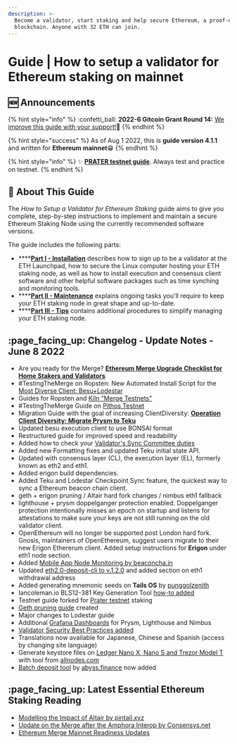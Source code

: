 ```yaml
---
description: >-
  Become a validator, start staking and help secure Ethereum, a proof-of-stake
  blockchain. Anyone with 32 ETH can join.
---
```


# Guide | How to setup a validator for Ethereum staking on mainnet

## :new: Announcements

{% hint style="info" %}
:confetti\_ball: **2022-6 Gitcoin Grant Round 14:** [We improve this guide with your support!](https://gitcoin.co/grants/1653/eth2-staking-guides-by-coincashew)🙏
{% endhint %}

{% hint style="success" %}
As of Aug 1 2022, this is **guide version 4.1.1** and written for **Ethereum mainnet**:grin:
{% endhint %}

{% hint style="info" %}
:sparkles: [**PRATER testnet guide**](../guide-or-how-to-setup-a-validator-on-eth2-testnet-prater.md). Always test and practice on testnet.
{% endhint %}

## :wrench: About This Guide

The _How to Setup a Validator for Ethereum Staking_ guide aims to give you complete, step-by-step instructions to implement and maintain a secure Ethereum Staking Node using the currently recommended software versions.

The guide includes the following parts:

* ****[**Part I - Installation**](part-i-installation/) describes how to sign up to be a validator at the ETH Launchpad, how to secure the Linux computer hosting your ETH staking node, as well as how to install execution and consensus client software and other helpful software packages such as time synching and monitoring tools.
* ****[**Part II - Maintenance**](part-ii-maintenance/) explains ongoing tasks you'll require to keep your ETH staking node in great shape and up-to-date.
* ****[**Part III - Tips**](part-iii-tips/) contains additional procedures to simplify managing your ETH staking node.

## :page\_facing\_up: Changelog - **Update Notes -** **June 8 2022**

* Are you ready for the Merge? [**Ethereum Merge Upgrade Checklist for Home Stakers and Validators**](https://www.coincashew.com/coins/overview-eth/ethereum-merge-upgrade-checklist-for-home-stakers-and-validators)
* \#TestingTheMerge on Ropsten: New Automated Install Script for the [Most Diverse Client: Besu+Lodestar](https://github.com/coincashew/ethereum-scripts/blob/main/README.md)
* Guides for Ropsten and [Kiln "Merge Testnets"](https://www.coincashew.com/coins/overview-eth/guide-or-besu-+-lodestar-or-most-viable-diverse-client-or-staking-ethereum-on-kiln-testnet)
* \#TestingTheMerge Guide on [Pithos Testnet](https://www.coincashew.com/coins/overview-eth/guide-or-how-to-setup-a-validator-for-ethereum-staking-on-pithos-testnet-in-10-minutes-or-less)
* Migration Guide with the goal of increasing ClientDiversity: [**Operation Client Diversity: Migrate Prysm to Teku**](https://www.coincashew.com/coins/overview-eth/guide-or-operation-client-diversity-migrate-prysm-to-teku)
* Updated besu execution client to use BONSAI format
* Restructured guide for improved speed and readability
* Added how to check your [Validator's Sync Committee duties](part-ii-maintenance/checking-my-eth-validators-sync-committee-duties.md)
* Added new Formatting fixes and updated Teku initial state API.
* Updated with consensus layer (CL), the execution layer (EL), formerly known as eth2 and eth1.
* Added erigon build dependencies.
* Added Teku and Lodestar Checkpoint Sync feature, the quickest way to sync a Ethereum beacon chain client.
* geth + erigon pruning / Altair hard fork changes / nimbus eth1 fallback
* lighthouse + prysm doppelganger protection enabled. Doppelganger protection intentionally misses an epoch on startup and listens for attestations to make sure your keys are not still running on the old validator client.
* OpenEthereum will no longer be supported post London hard fork. Gnosis, maintainers of OpenEthereum, suggest users migrate to their new Erigon Ethererum client. Added setup instructions for **Erigon** under eth1 node section.
* Added [Mobile App Node Monitoring by beaconcha.in](part-i-installation/mobile-app-node-monitoring-by-beaconchain.md)
* Updated [eth2.0-deposit-cli to v.1.2.0](https://github.com/ethereum/eth2.0-deposit-cli/releases/tag/v1.2.0) and added section on eth1 withdrawal address
* Added generating mnemonic seeds on **Tails OS** by [punggolzenith](https://github.com/punggolzenith)
* Iancoleman.io BLS12-381 Key Generation Tool [how-to added](part-iii-tips/eip2333-key-generator-by-iancoleman-io.md)
* Testnet guide forked for [Prater testnet](../guide-or-how-to-setup-a-validator-on-eth2-testnet-prater.md) staking
* [Geth pruning guide](part-ii-maintenance/pruning-the-execution-client-to-free-up-disk-space.md) created
* Major changes to Lodestar guide
* Additional [Grafana Dashboards](part-i-installation/monitoring-your-validator-with-grafana-and-prometheus.md) for Prysm, Lighthouse and Nimbus
* [Validator Security Best Practices added](part-i-installation/guide-or-security-best-practices-for-a-eth2-validator-beaconchain-node.md)
* Translations now available for Japanese, Chinese and Spanish (access by changing site language)
* Generate keystore files on [Ledger Nano X, Nano S and Trezor Model T](part-i-installation/signing-up-to-be-a-validator-at-the-launchpad.md) with tool from [allnodes.com](https://twitter.com/Allnodes/status/1390020240541618177?s=20)
* [Batch deposit tool](part-i-installation/signing-up-to-be-a-validator-at-the-launchpad.md) by [abyss.finance](https://twitter.com/AbyssFinance/status/1379732382044069888) now added

## :page\_facing\_up: Latest Essential Ethereum Staking Reading

* [Modelling the Impact of Altair by pintail.xyz](https://pintail.xyz/posts/modelling-the-impact-of-altair/)
* [Update on the Merge after the Amphora Interop by Consensys.net](https://consensys.net/blog/ethereum-2-0/an-update-on-the-merge-after-the-amphora-interop-event-in-greece/)
* [Ethereum Merge Mainnet Readiness Updates](https://github.com/ethereum/pm/blob/master/Merge/mainnet-readiness.md)

